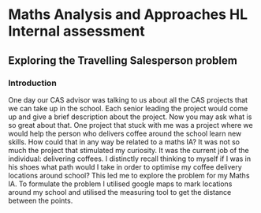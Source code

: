 # Maths Analysis and Approaches HL Internal assessment
## Exploring the Travelling Salesperson problem
### Introduction
One day our CAS advisor was talking to us about all the CAS projects that we can take up in the school. Each senior leading the project would come up and give a brief description about the project. Now you may ask what is so great about that. One project that stuck with me was a project where we would help the person who delivers coffee around the school learn new skills. How could that in any way be related to a maths IA? It was not so much the project that stimulated my curiosity. It was the current job of the individual: delivering coffees. I distinctly recall thinking to myself if I was in his shoes what path would I take in order to optimise my coffee delivery locations around school? This led me to explore the problem for my Maths IA.
To formulate the problem I utilised google maps to mark locations around my school and utilised the measuring tool to get the distance between the points.
